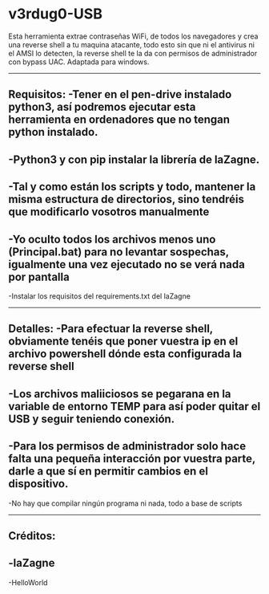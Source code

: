 # v3rdug0-USB
Esta herramienta extrae contraseñas WiFi, de todos los navegadores y crea una reverse shell a tu maquina atacante, todo esto sin que ni el antivirus ni el AMSI lo detecten, la reverse shell te la da con permisos de administrador con bypass UAC. Adaptada para windows.

----
Requisitos:
-Tener en el pen-drive instalado python3, así podremos ejecutar esta herramienta en ordenadores que no tengan python instalado.
----
-Python3 y con pip instalar la librería de laZagne.
----
-Tal y como están los scripts y todo, mantener la misma estructura de directorios, sino tendréis que modificarlo vosotros manualmente
----
-Yo oculto todos los archivos menos uno (Principal.bat) para no levantar sospechas, igualmente una vez ejecutado no se verá nada por pantalla
----
-Instalar los requisitos del requirements.txt del laZagne

----
Detalles:
-Para efectuar la reverse shell, obviamente tenéis que poner vuestra ip en el archivo powershell dónde esta configurada la reverse shell
----
-Los archivos maliiciosos se pegarana en la variable de entorno TEMP para así poder quitar el USB y seguir teniendo conexión.
----
-Para los permisos de administrador solo hace falta una pequeña interacción por vuestra parte, darle a que sí en permitir cambios en el dispositivo.
----
-No hay que compilar ningún programa ni nada, todo a base de scripts

----
Créditos:
----
-laZagne
----
-HelloWorld
